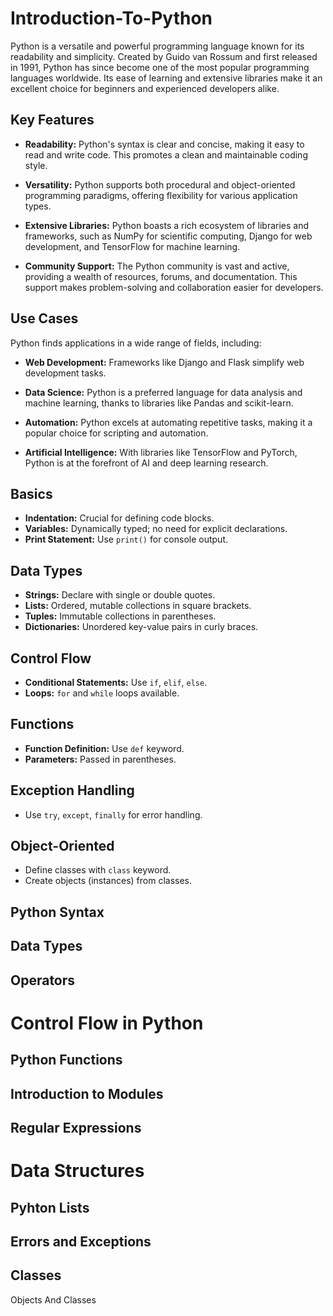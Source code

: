 # Introduction-To-Python
Python is a versatile and powerful programming language known for its readability and simplicity. Created by Guido van Rossum and first released in 1991, Python has since become one of the most popular programming languages worldwide. Its ease of learning and extensive libraries make it an excellent choice for beginners and experienced developers alike.

## Key Features

- **Readability:** Python's syntax is clear and concise, making it easy to read and write code. This promotes a clean and maintainable coding style.

- **Versatility:** Python supports both procedural and object-oriented programming paradigms, offering flexibility for various application types.

- **Extensive Libraries:** Python boasts a rich ecosystem of libraries and frameworks, such as NumPy for scientific computing, Django for web development, and TensorFlow for machine learning.

- **Community Support:** The Python community is vast and active, providing a wealth of resources, forums, and documentation. This support makes problem-solving and collaboration easier for developers.

## Use Cases

Python finds applications in a wide range of fields, including:

- **Web Development:** Frameworks like Django and Flask simplify web development tasks.

- **Data Science:** Python is a preferred language for data analysis and machine learning, thanks to libraries like Pandas and scikit-learn.

- **Automation:** Python excels at automating repetitive tasks, making it a popular choice for scripting and automation.

- **Artificial Intelligence:** With libraries like TensorFlow and PyTorch, Python is at the forefront of AI and deep learning research.

## Basics

- **Indentation:** Crucial for defining code blocks.
- **Variables:** Dynamically typed; no need for explicit declarations.
- **Print Statement:** Use `print()` for console output.

## Data Types

- **Strings:** Declare with single or double quotes.
- **Lists:** Ordered, mutable collections in square brackets.
- **Tuples:** Immutable collections in parentheses.
- **Dictionaries:** Unordered key-value pairs in curly braces.

## Control Flow

- **Conditional Statements:** Use `if`, `elif`, `else`.
- **Loops:** `for` and `while` loops available.

## Functions

- **Function Definition:** Use `def` keyword.
- **Parameters:** Passed in parentheses.

## Exception Handling

- Use `try`, `except`, `finally` for error handling.

## Object-Oriented

- Define classes with `class` keyword.
- Create objects (instances) from classes.

## Python Syntax

## Data Types

## Operators

# Control Flow in Python

## Python Functions

## Introduction to Modules

## Regular Expressions

# Data Structures

## Pyhton Lists

## Errors and Exceptions

## Classes

Objects And Classes
